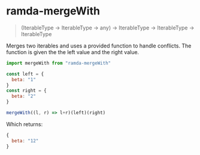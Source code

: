 # ramda-mergeWith

> (IterableType -> IterableType -> any) -> IterableType -> IterableType -> IterableType

Merges two iterables and uses a provided function to handle conflicts. The function is given the the left value and the right value.

``` javascript
import mergeWith from "ramda-mergeWith"

const left = {
  beta: "1"
}
const right = {
  beta: "2"
}

mergeWith((l, r) => l+r)(left)(right)
```

Which returns:

``` javascript
{
  beta: "12"
}
```
